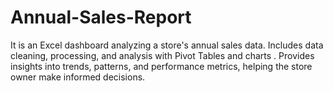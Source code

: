 # Annual-Sales-Report
It is an Excel dashboard analyzing a store's annual sales data. Includes data cleaning, processing, and analysis with Pivot Tables and charts . Provides insights into trends, patterns, and performance metrics, helping the store owner make informed decisions.
